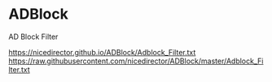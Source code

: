 # ADBlock
AD Block Filter

https://nicedirector.github.io/ADBlock/Adblock_Filter.txt
https://raw.githubusercontent.com/nicedirector/ADBlock/master/Adblock_Filter.txt
